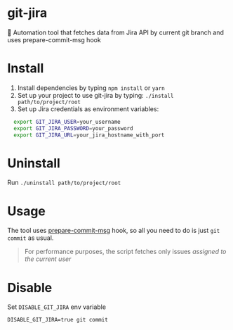 # git-jira
🤖 Automation tool that fetches data from Jira API by current git branch and uses prepare-commit-msg hook

# Install
1. Install dependencies by typing `npm install` or `yarn`
2. Set up your project to use git-jira by typing: `./install path/to/project/root`
3. Set up Jira credentials as environment variables:
```bash
  export GIT_JIRA_USER=your_username
  export GIT_JIRA_PASSWORD=your_password
  export GIT_JIRA_URL=your_jira_hostname_with_port
```

# Uninstall
Run `./uninstall path/to/project/root`

# Usage
The tool uses [prepare-commit-msg](https://git-scm.com/docs/githooks#_prepare_commit_msg) hook,
so all you need to do is just `git commit` as usual.

> For performance purposes, the script fetches only issues *assigned to the current user*

# Disable
Set `DISABLE_GIT_JIRA` env variable

```
DISABLE_GIT_JIRA=true git commit
```
